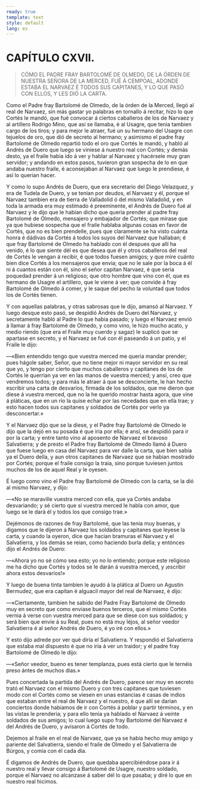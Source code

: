 ```yaml
---
ready: true
template: text
style: default
lang: es
---
```


# CAPÍTULO CXVII.

> CÓMO EL PADRE FRAY BARTOLOMÉ DE OLMEDO, DE LA ÓRDEN DE NUESTRA SEÑORA
> DE LA MERCED, FUÉ Á CEMPOAL, ADONDE ESTABA EL NARVAEZ É TODOS SUS
> CAPITANES, Y LO QUE PASÓ CON ELLOS, Y LES DIÓ LA CARTA.


Como el Padre fray Bartolomé de Olmedo, de la órden de la Merced, llegó
al real de Narvaez, sin más gastar yo palabras en tornallo á recitar,
hizo lo que Cortés le mandó, que fué convocar á ciertos caballeros de
los de Narvaez y al artillero Rodrigo Mino, que así se llamaba, é al
Usagre, que tenia tambien cargo de los tiros; y para mejor le atraer,
fué un su hermano del Usagre con tejuelos de oro, que dió de secreto
al hermano; y asimismo el padre fray Bartolomé de Olmedo repartió todo
el oro que Cortés le mandó, y habló al Andrés de Duero que luego se
viniese á nuestro real con Cortés; y demás desto, ya el fraile habia
ido á ver y hablar al Narvaez y hacérsele muy gran servidor; y andando
en estos pasos, tuvieron gran sospecha de lo en que andaba nuestro
fraile, é aconsejaban al Narvaez que luego le prendiese, é así lo
querian hacer.

Y como lo supo Andrés de Duero, que era secretario del Diego Velazquez,
y era de Tudela de Duero, y se tenian por deudos, el Narvaez y él,
porque el Narvaez tambien era de tierra de Valladolid ó del mismo
Valladolid, y en toda la armada era muy estimado é preeminente, el
Andrés de Duero fué al Narvaez y le dijo que le habian dicho que queria
prender al padre fray Bartolomé de Olmedo, mensajero y embajador de
Cortés; que mirase que ya que hubiese sospecha que el fraile hablaba
algunas cosas en favor de Cortés, que no es bien prendelle, pues que
claramente se ha visto cuánta honra é dádivas da Cortés á todos los
suyos del Narvaez que hallaban; é que fray Bartolomé de Olmedo ha
hablado con él despues que allí ha venido, é lo que siente dél es que
desea que él y otros caballeros del real de Cortés le vengan á recibir,
é que todos fuesen amigos; y que mire cuánto bien dice Cortés á los
mensajeros que envia; que no le sale por la boca á él ni á cuantos
están con él, sino el señor capitan Narvaez, é que seria poquedad
prender á un religioso; que otro hombre que vino con él, que es
hermano de Usagre el artillero, que le viene á ver; que convide á fray
Bartolomé de Olmedo á comer, y le saque del pecho la voluntad que todos
los de Cortés tienen.

Y con aquellas palabras, y otras sabrosas que le dijo, amansó al
Narvaez. Y luego desque esto pasó, se despidió Andrés de Duero del
Narvaez, y secretamente habló al Padre lo que habia pasado; y luego
el Narvaez envió á llamar á fray Bartolomé de Olmedo, y como vino,
le hizo mucho acato, y medio riendo (que era el Fraile muy cuerdo y
sagaz) le suplicó que se apartase en secreto, y el Narvaez se fué con
él paseando á un patio, y el Fraile le dijo:

—«Bien entendido tengo que vuestra merced me queria mandar prender;
pues hágole saber, Señor, que no tiene mejor ni mayor servidor en su
real que yo, y tengo por cierto que muchos caballeros y capitanes
de los de Cortés le querrian ya ver en las manos de vuestra merced;
y ansí, creo que vendremos todos; y para más le atraer á que se
desconcierte, le han hecho escribir una carta de desvaríos, firmada
de los soldados, que me dieron que diese á vuestra merced, que no la
he querido mostrar hasta agora, que vine á pláticas, que en un rio la
quise echar por las necedades que en ella trae; y esto hacen todos sus
capitanes y soldados de Cortés por verlo ya desconcertar.»

Y el Narvaez dijo que se la diese, y el Padre fray Bartolomé de
Olmedo le dijo que la dejó en su posada é que iria por ella; é ansí,
se despidió para ir por la carta; y entre tanto vino al aposento de
Narvaez el bravoso Salvatierra; y de presto el Padre fray Bartolomé de
Olmedo llamó á Duero que fuese luego en casa del Narvaez para ver dalle
la carta, que bien sabia ya el Duero della, y aun otros capitanes de
Narvaez que se habian mostrado por Cortés; porque el fraile consigo la
traia, sino porque tuviesen juntos muchos de los de aquel Real y le
oyesen.

É luego como vino el Padre fray Bartolomé de Olmedo con la carta, se la
dió al mismo Narvaez, y dijo:

—«No se maraville vuestra merced con ella, que ya Cortés andaba
desvariando; y sé cierto que si vuestra merced le habla con amor, que
luego se le dará él y todos los que consigo trae.»

Dejémonos de razones de fray Bartolomé, que las tenia muy buenas, y
digamos que le dijeron á Narvaez los soldados y capitanes que leyese
la carta, y cuando la oyeron, dice que hacian bramuras el Narvaez y
el Salvatierra, y los demás se reian, como haciendo burla della; y
entónces dijo el Andrés de Duero:

—«Ahora yo no sé cómo sea esto; yo no lo entiendo; porque este
religioso me ha dicho que Cortés y todos se le darán á vuestra merced,
y ¡escribir ahora estos desvaríos!»

Y luego de buena tinta tambien le ayudó á la plática al Duero un
Agustin Bermudez, que era capitan é alguacil mayor del real de Narvaez,
é dijo:

—«Ciertamente, tambien he sabido del Padre Fray Bartolomé de Olmedo
muy en secreto que como enviase buenos terceros, que el mismo Cortés
vernia á verse con vuestra merced para que se diese con sus soldados; y
será bien que envie á su Real, pues no está muy léjos, al señor veedor
Salvatierra é al señor Andrés de Duero, é yo iré con ellos.»

Y esto dijo adrede por ver qué diria el Salvatierra. Y respondió el
Salvatierra que estaba mal dispuesto é que no iria á ver un traidor; y
el padre fray Bartolomé de Olmedo le dijo:

—«Señor veedor, bueno es tener templanza, pues está cierto que le
ternéis preso ántes de muchos dias.»

Pues concertada la partida del Andrés de Duero, parece ser muy en
secreto trató el Narvaez con el mismo Duero y con tres capitanes que
tuviesen modo con el Cortés como se viesen en unas estancias é casas de
indios que estaban entre el real de Narvaez y el nuestro, é que allí
se darian conciertos donde habiamos de ir con Cortés á poblar y partir
términos, y en las vistas le prenderia; y para ello tenia ya hablado
el Narvaez á veinte soldados de sus amigos; lo cual luego supo fray
Bartolomé del Narvaez é del Andrés de Duero, y avisaron á Cortés de
todo.

Dejemos al fraile en el real de Narvaez, que ya se habia hecho muy
amigo y pariente del Salvatierra, siendo el fraile de Olmedo y el
Salvatierra de Búrgos, y comia con él cada dia.

É digamos de Andrés de Duero, que quedaba apercibiéndose para ir á
nuestro real y llevar consigo á Bartolomé de Usagre, nuestro soldado,
porque el Narvaez no alcanzase á saber dél lo que pasaba; y diré lo que
en nuestro real hicimos.
